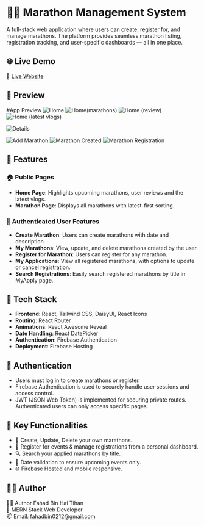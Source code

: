 # 🏃‍♂️ Marathon Management System

A full-stack web application where users can create, register for, and manage marathons. The platform provides seamless marathon listing, registration tracking, and user-specific dashboards — all in one place.

## 🌐 Live Demo

🔗 [Live Website](https://marathon-handle-project.web.app)

## 📸 Preview

#App Preview
![Home](https://i.ibb.co/xtSm9SXW/Screenshot-2025-06-17-163935.png)
![Home(marathons)](https://i.ibb.co/3mTNk57h/Screenshot-2025-06-17-164000.png)
![Home (review)](https://i.ibb.co/zVV9YXK6/Screenshot-2025-06-17-164715.png)
![Home (latest vlogs)](https://i.ibb.co/BVWPsGKk/Screenshot-2025-06-17-164649.png)

![Details](https://i.ibb.co/0VM9WJz9/Screenshot-2025-06-17-164815.png)

![Add Marathon](https://i.ibb.co/BHdYfLPx/Screenshot-2025-06-17-164355.png)
![Marathon Created](https://i.ibb.co/twXJdnp1/Screenshot-2025-06-17-164549.png)
![Marathon Registration](https://i.ibb.co/0j5vHm7r/Screenshot-2025-06-17-164623.png)

## 📁 Features

### 🏠 Public Pages
- **Home Page**: Highlights upcoming marathons, user reviews and the latest vlogs.
- **Marathon Page**: Displays all marathons with latest-first sorting.

### 👤 Authenticated User Features
- **Create Marathon**: Users can create marathons with date and description.
- **My Marathons**: View, update, and delete marathons created by the user.
- **Register for Marathon**: Users can register for any marathon.
- **My Applications**: View all registered marathons, with options to update or cancel registration.
- **Search Registrations**: Easily search registered marathons by title in MyApply page.

## 🧩 Tech Stack

- **Frontend**: React, Tailwind CSS, DaisyUI, React Icons
- **Routing**: React Router
- **Animations**: React Awesome Reveal
- **Date Handling**: React DatePicker
- **Authentication**: Firebase Authentication
- **Deployment**: Firebase Hosting

## 🔐 Authentication

- Users must log in to create marathons or register.
- Firebase Authentication is used to securely handle user sessions and access control.
- JWT (JSON Web Token) is implemented for securing private routes. Authenticated users can only access specific pages.

## 🧪 Key Functionalities

- 🏁 Create, Update, Delete your own marathons.
- 📝 Register for events & manage registrations from a personal dashboard.
- 🔍 Search your applied marathons by title.
- 📅 Date validation to ensure upcoming events only.
- 🌐 Firebase Hosted and mobile responsive.

## 🧑‍💼 Author

🧑‍💼 Author
Fahad Bin Hai Tihan <br>
💼  MERN Stack Web Developer <br>
📫 Email: fahadbin0212@gmail.com



